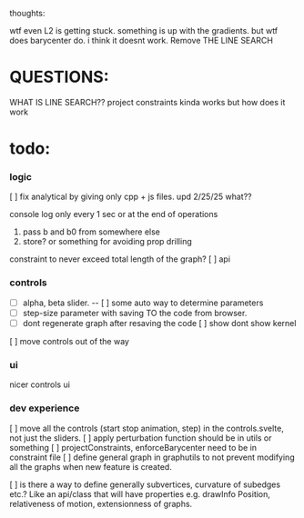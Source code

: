 thoughts:

wtf even L2 is getting stuck. something is up with the gradients.
but wtf does barycenter do. i think it doesnt work.
Remove THE LINE SEARCH

# QUESTIONS:

WHAT IS LINE SEARCH??
project constraints kinda works but how does it work
# todo:

### logic

[ ] fix analytical by giving only cpp + js files. upd 2/25/25 what??

console log only every 1 sec or at the end of operations

1. pass b and b0 from somewhere else
2. store? or something for avoiding prop drilling

constraint to never exceed total length of the graph?
[ ] api

### controls

- [ ] alpha, beta slider.
      -- [ ] some auto way to determine parameters
- [ ] step-size parameter with saving TO the code from browser.
- [ ] dont regenerate graph after resaving the code
      [ ] show dont show kernel

[ ] move controls out of the way

### ui

nicer controls ui


### dev experience

[ ] move all the controls (start stop animation, step) in the controls.svelte, not just the sliders.
[ ] apply perturbation function should be in utils or something
[ ] projectConstraints, enforceBarycenter need to be in constraint file
[ ] define general graph in graphutils to not prevent modifying all the graphs when new feature is created.

[ ] is there a way to define generally subvertices, curvature of subedges etc.? Like an api/class that will have properties
e.g. drawInfo Position, relativeness of motion, extensionness of graphs.